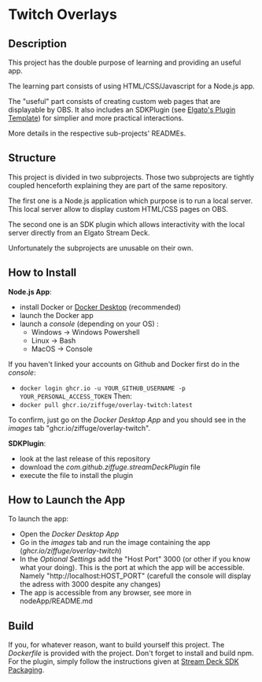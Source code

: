# Twitch Overlays

## Description

This project has the double purpose of learning and providing an useful app.

The learning part consists of using HTML/CSS/Javascript for a Node.js app.

The "useful" part consists of creating custom web pages that are displayable by OBS. It also includes an SDKPlugin (see [Elgato's Plugin Template](https://github.com/elgatosf/streamdeck-plugin-template)) for simplier and more practical interactions.

More details in the respective sub-projects' READMEs.

## Structure

This project is divided in two subprojects. Those two subprojects are tightly coupled henceforth explaining they are part of the same repository.

The first one is a Node.js application which purpose is to run a local server. This local server allow to display custom HTML/CSS pages on OBS.

The second one is an SDK plugin which allows interactivity with the local server directly from an Elgato Stream Deck.

Unfortunately the subprojects are unusable on their own.

## How to Install

**Node.js App**:
- install Docker or [Docker Desktop](https://www.docker.com/products/docker-desktop/) (recommended)
- launch the Docker app
- launch a *console* (depending on your OS) :
    - Windows -> Windows Powershell
    - Linux -> Bash
    - MacOS -> Console

If you haven't linked your accounts on Github and Docker first do in the *console*:
- `docker login ghcr.io -u YOUR_GITHUB_USERNAME -p YOUR_PERSONAL_ACCESS_TOKEN` 
Then:
- `docker pull ghcr.io/ziffuge/overlay-twitch:latest`

To confirm, just go on the *Docker Desktop App* and you should see in the *images* tab "ghcr.io/ziffuge/overlay-twitch".

**SDKPlugin**:
- look at the last release of this repository
- download the *com.github.ziffuge.streamDeckPlugin* file
- execute the file to install the plugin

## How to Launch the App

To launch the app:
- Open the *Docker Desktop App*
- Go in the *images* tab and run the image containing the app (*ghcr.io/ziffuge/overlay-twitch*)
- In the *Optional Settings* add the "Host Port" $3000$ (or other if you know what your doing). This is the port at which the app will be accessible. Namely "http://localhost:HOST_PORT" (carefull the console will display the adress with $3000$ despite any changes)
- The app is accessible from any browser, see more in nodeApp/README.md

## Build

If you, for whatever reason, want to build yourself this project.
The *Dockerfile* is provided with the project. Don't forget to install and build npm. For the plugin, simply follow the instructions given at [Stream Deck SDK Packaging](https://docs.elgato.com/sdk/plugins/packaging).
